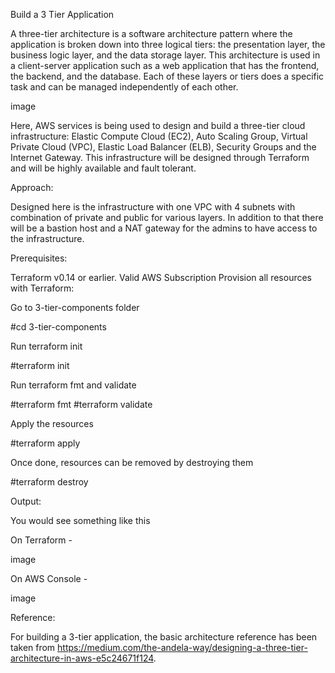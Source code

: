 Build a 3 Tier Application

A three-tier architecture is a software architecture pattern where the application is broken down into three logical tiers: the presentation layer, the business logic layer, and the data storage layer. This architecture is used in a client-server application such as a web application that has the frontend, the backend, and the database. Each of these layers or tiers does a specific task and can be managed independently of each other.

image

Here, AWS services is being used to design and build a three-tier cloud infrastructure: Elastic Compute Cloud (EC2), Auto Scaling Group, Virtual Private Cloud (VPC), Elastic Load Balancer (ELB), Security Groups and the Internet Gateway. This infrastructure will be designed through Terraform and will be highly available and fault tolerant.

Approach:

Designed here is the infrastructure with one VPC with 4 subnets with combination of private and public for various layers. In addition to that there will be a bastion host and a NAT gateway for the admins to have access to the infrastructure.

Prerequisites:

Terraform v0.14 or earlier.
Valid AWS Subscription
Provision all resources with Terraform:

Go to 3-tier-components folder

#cd 3-tier-components

Run terraform init

#terraform init

Run terraform fmt and validate

#terraform fmt #terraform validate

Apply the resources

#terraform apply

Once done, resources can be removed by destroying them

#terraform destroy

Output:

You would see something like this

On Terraform -

image

On AWS Console -

image

Reference:

For building a 3-tier application, the basic architecture reference has been taken from https://medium.com/the-andela-way/designing-a-three-tier-architecture-in-aws-e5c24671f124.
